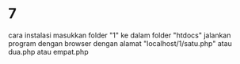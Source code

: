 # 7
cara instalasi masukkan folder "1" ke dalam folder "htdocs"
jalankan program dengan browser dengan alamat "localhost/1/satu.php" atau dua.php atau empat.php
